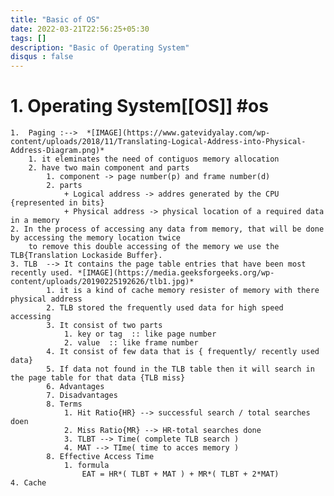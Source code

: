 ```yaml
---
title: "Basic of OS"
date: 2022-03-21T22:56:25+05:30
tags: []
description: "Basic of Operating System"
disqus : false
---
```



# 1.  Operating System[[OS]]   #os
   	1.  Paging :-->  *[IMAGE](https://www.gatevidyalay.com/wp-content/uploads/2018/11/Translating-Logical-Address-into-Physical-Address-Diagram.png)*
		1. it eleminates the need of contiguos memory allocation
		2. have two main component and parts
			1. component -> page number(p) and frame number(d)
			2. parts 
				+ Logical address -> addres generated by the CPU {represented in bits} 
				+ Physical address -> physical location of a required data in a memory
	2. In the process of accessing any data from memory, that will be done by accessing the memory location twice 
		to remove this double accessing of the memory we use the TLB{Translation Lockaside Buffer}.
	3. TLB  --> It contains the page table entries that have been most recently used. *[IMAGE](https://media.geeksforgeeks.org/wp-content/uploads/20190225192626/tlb1.jpg)*
			1. it is a kind of cache memory resister of memory with there physical address
			2. TLB stored the frequently used data for high speed accessing 
			3. It consist of two parts 
				1. key or tag  :: like page number
				2. value  :: like frame number
			4. It consist of few data that is { frequently/ recently used data}
			5. If data not found in the TLB table then it will search in the page table for that data {TLB miss}
			6. Advantages 
			7. Disadvantages
			8. Terms 
				1. Hit Ratio{HR} --> successful search / total searches doen
				2. Miss Ratio{MR} --> HR-total searches done
				3. TLBT --> Time( complete TLB search )
				4. MAT --> TIme( time to acces memory )
		    8. Effective Access Time 
			    1. formula 
			        EAT = HR*( TLBT + MAT ) + MR*( TLBT + 2*MAT)		     
	4. Cache 

